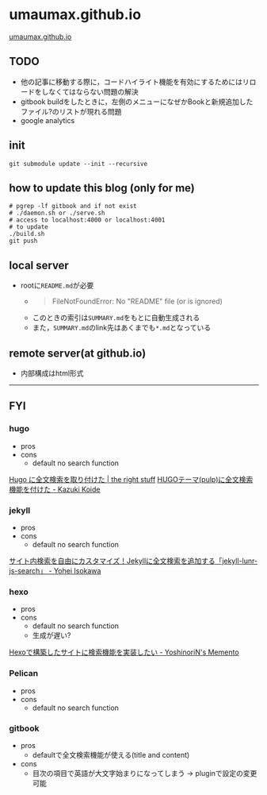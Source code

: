 # umaumax.github.io

[umaumax.github.io]( https://umaumax.github.io/ )

## TODO
* 他の記事に移動する際に，コードハイライト機能を有効にするためにはリロードをしなくてはならない問題の解決
* gitbook buildをしたときに，左側のメニューになぜかBookと新規追加したファイル?のリストが現れる問題
* google analytics

## init
```
git submodule update --init --recursive
```

## how to update this blog (only for me)
```
# pgrep -lf gitbook and if not exist
# ./daemon.sh or ./serve.sh
# access to localhost:4000 or localhost:4001
# to update
./build.sh
git push
```

## local server
* rootに`README.md`が必要
  * > FileNotFoundError: No "README" file (or is ignored)
  * このときの索引は`SUMMARY.md`をもとに自動生成される
  * また，`SUMMARY.md`のlink先はあくまでも`*.md`となっている

## remote server(at github.io)
* 内部構成はhtml形式

----

## FYI
### hugo
* pros
* cons
  * default no search function

[Hugo に全文検索を取り付けた \| the right stuff]( http://rs.luminousspice.com/hugo-site-search/ )
[HUGOテーマ\(pulp\)に全文検索機能を付けた \- Kazuki Koide]( https://koirand.github.io/blog/2018/pulp-search/ )

### jekyll
* pros
* cons
  * default no search function

[サイト内検索を自由にカスタマイズ！Jekyllに全文検索を追加する「jekyll\-lunr\-js\-search」 \- Yohei Isokawa]( https://blog.yuhiisk.com/archive/2016/01/03/jekyll-full-text-search.html )

### hexo
* pros
* cons
  * default no search function
  * 生成が遅い?

[Hexoで構築したサイトに検索機能を実装したい \- YoshinoriN's Memento]( https://yoshinorin.net/2018/11/15/implement-search-feature-to-hexo/ )

### Pelican
* pros
* cons
  * default no search function

### gitbook
* pros
  * defaultで全文検索機能が使える(title and content)
* cons
  * 目次の項目で英語が大文字始まりになってしまう -> pluginで設定の変更可能

